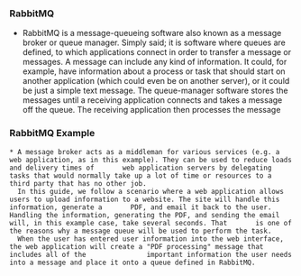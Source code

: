 ### RabbitMQ
 * RabbitMQ is a message-queueing software also known as a message broker or queue manager. 
   Simply said; it is software where queues are defined, to which applications connect in order to transfer a message or messages.
   A message can include any kind of information. It could, for example, 
   have information about a process or task that should start on another application (which could even be on another server), 
   or it could be just a simple text message. The queue-manager software stores the messages until a receiving application connects and takes a message off the queue.
   The receiving application then processes the message
   
   
 ### RabbitMQ Example
    * A message broker acts as a middleman for various services (e.g. a web application, as in this example). They can be used to reduce loads and delivery times of       web application servers by delegating tasks that would normally take up a lot of time or resources to a third party that has no other job.
      In this guide, we follow a scenario where a web application allows users to upload information to a website. The site will handle this information, generate a       PDF, and email it back to the user. Handling the information, generating the PDF, and sending the email will, in this example case, take several seconds. That       is one of the reasons why a message queue will be used to perform the task.
      When the user has entered user information into the web interface, the web application will create a "PDF processing" message that includes all of the               important information the user needs into a message and place it onto a queue defined in RabbitMQ.
 


